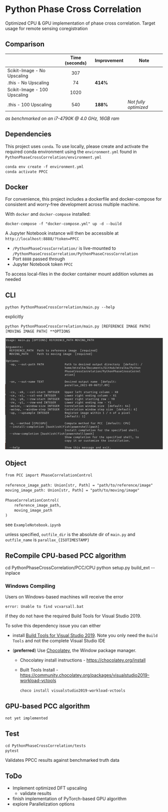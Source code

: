 # Python Phase Cross Correlation

Optimized CPU & GPU implementation of phase cross correlation. Target usage for remote sensing coregistration

## Comparison

|                              | Time (seconds) | Improvement | Note                  |
| ---------------------------- | :------------: | ----------- | --------------------- |
| Scikit-Image - No Upscaling  |      307       |             |                       |
| .this - No Upscaling         |       74       | **414%**    |                       |
| Scikit-Image - 100 Upscaling |      1020      |             |                       |
| .this - 100 Upscaling        |      540       | **188%**    | _Not fully optimized_ |

_as benchmarked on an i7-4790K @ 4.0 GHz, 16GB ram_

## Dependencies

This project uses `conda`. To use locally, please create and activate the required conda environment using the `environment.yml` found in `PythonPhaseCrossCorrelation/environment.yml`

    conda env create -f environment.yml
    conda activate PPCC

## Docker

For convenience, this project includes a dockerfile and docker-compose for consistent and worry-free development across multiple machine.

With `docker` and `docker-compose` installed:

    docker-compose -f "docker-compose.yml" up -d --build

A Jupyter Notebook instance will then be accessible at `http://localhost:8888/?token=PPCC`

- `/PythonPhaseCrossCorrelation/` is live-mounted to `/PythonPhaseCrossCorrelation/PythonPhaseCrossCorrelation`
- Port `8888` passed through
- Jupyter Notebook token `PPCC`

To access local-files in the docker container mount addition volumes as needed

## CLI

    python PythonPhaseCrossCorrelation/main.py --help

explicitly

    python PythonPhaseCrossCorrelation/main.py [REFERENCE IMAGE PATH] [MOVING IMAGE PATH] **OPTIONS

![CLI Example](/images/PythonPhaseCrossCorrelation-CLI-Example.png)

## Object

    from PCC import PhaseCorrelationControl

    reference_image_path: Union[str, Path] = "path/to/reference/image"
    moving_image_path: Union[str, Path] = "path/to/moving/image"

    PhaseCorrelationControl(
        reference_image_path,
        moving_image_path
    )

see `ExampleNotebook.ipynb`

unless specified, `outfile_dir` is the absolute dir of `main.py` and `outfile_name` is `parallax_{ISOTIMESTAMP}`

## ReCompile CPU-based PCC algorithm

cd PythonPhaseCrossCorrelation/PCC/CPU
python setup.py build_ext --inplace

### Windows Compiling

Users on Windows-based machines will receive the error

    error: Unable to find vcvarsall.bat

if they do not have the required Build Tools for Visual Studio 2019.

To solve this dependency issue you can either

- install [Build Tools for Visual Studio 2019](https://visualstudio.microsoft.com/downloads/). Note you only need the `Build Tools` and not the complete Visual Studio IDE

- (**preferred**) Use [Chocolatey](https://chocolatey.org), the Window package manager.

  - Chocolatey install instructions - https://chocolatey.org/install
  - Built Tools Install - https://community.chocolatey.org/packages/visualstudio2019-workload-vctools

    `choco install visualstudio2019-workload-vctools`

## GPU-based PCC algorithm

    not yet implemented

## Test

    cd PythonPhaseCrossCorrelation/tests
    pytest

Validates PPCC results against benchmarked truth data

## ToDo

- Implement optimized DFT upscaling
  - validate results
- finish implementation of PyTorch-based GPU algorithm
- explore Parallelization options
